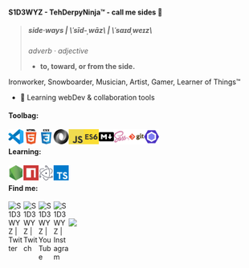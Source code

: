 #### S1D3WYZ - TehDerpyNinja™ - call me sides 👋

> ##### **side·​ways | \\ˈsīd-ˌwāz\ | \\ˈsaɪdˌweɪz\\** 
> *adverb · adjective*
> - **to, toward, or from the side.**

Ironworker, Snowboarder, Musician, Artist, Gamer, Learner of Things™

- 🌱 Learning webDev & collaboration tools




#### Toolbag:

<img align="left" alt="VS Code" width="30px" src="https://raw.githubusercontent.com/github/explore/80688e429a7d4ef2fca1e82350fe8e3517d3494d/topics/visual-studio-code/visual-studio-code.png">
<img align="left" alt="HTML5" width="30px" src="https://raw.githubusercontent.com/github/explore/80688e429a7d4ef2fca1e82350fe8e3517d3494d/topics/html/html.png">
<img align="left" alt="CSS3" width="30px" src="https://raw.githubusercontent.com/github/explore/80688e429a7d4ef2fca1e82350fe8e3517d3494d/topics/css/css.png">
<img align="left" alt="JSON" width="30px" src="https://raw.githubusercontent.com/github/explore/80688e429a7d4ef2fca1e82350fe8e3517d3494d/topics/json/json.png">
<img align="left" alt="JavaScript" width="30px" src="https://raw.githubusercontent.com/github/explore/80688e429a7d4ef2fca1e82350fe8e3517d3494d/topics/javascript/javascript.png">
<img align="left" alt="ES6" width="30px" src="https://raw.githubusercontent.com/github/explore/80688e429a7d4ef2fca1e82350fe8e3517d3494d/topics/es6/es6.png">
<img align="left" alt="Markdown" width="30px" src="https://raw.githubusercontent.com/github/explore/80688e429a7d4ef2fca1e82350fe8e3517d3494d/topics/markdown/markdown.png">
<img align="left" alt="Sass.js" width="30px" src="https://raw.githubusercontent.com/github/explore/80688e429a7d4ef2fca1e82350fe8e3517d3494d/topics/sass/sass.png">
<img align="left" alt="Git" width="30px" src="https://raw.githubusercontent.com/github/explore/80688e429a7d4ef2fca1e82350fe8e3517d3494d/topics/git/git.png">
<img align="left" alt="ESLint" width="30px" src="https://raw.githubusercontent.com/github/explore/80688e429a7d4ef2fca1e82350fe8e3517d3494d/topics/eslint/eslint.png">

<br/>

#### Learning:

<img align="left" alt="Node.js" width="30px" src="https://raw.githubusercontent.com/github/explore/80688e429a7d4ef2fca1e82350fe8e3517d3494d/topics/nodejs/nodejs.png">
<img align="left" alt="npm.js" width="30px" src="https://raw.githubusercontent.com/github/explore/80688e429a7d4ef2fca1e82350fe8e3517d3494d/topics/npm/npm.png">
<img align="left" alt="Electron" width="30px" src="https://raw.githubusercontent.com/github/explore/80688e429a7d4ef2fca1e82350fe8e3517d3494d/topics/electron/electron.png">
<img align="left" alt="TypeScript.js" width="30px" src="https://raw.githubusercontent.com/github/explore/80688e429a7d4ef2fca1e82350fe8e3517d3494d/topics/typescript/typescript.png">

<br />

#### Find me:

[<img align="left" alt="S1D3WYZ | Twitter" width="30px" src="https://cdn.jsdelivr.net/npm/simple-icons@3.4.0/icons/twitter.svg" />][twitter]
[<img align="left" alt="S1D3WYZ | Twitch" width="30px" src="https://cdn.jsdelivr.net/npm/simple-icons@3.4.0/icons/twitch.svg" />][twitch]
[<img align="left" alt="S1D3WYZ | YouTube" width="30px" src="https://cdn.jsdelivr.net/npm/simple-icons@3.4.0/icons/youtube.svg" />][youtube]
[<img align="left" alt="S1D3WYZ | Instagram" width="30px" src="https://cdn.jsdelivr.net/npm/simple-icons@3.4.0/icons/instagram.svg" />][insta]

<br />
<br />

<img align="left" src="https://github-readme-stats.vercel.app/api?username=s1d3wyz&show-icons=true&title_color=#000066&text_color=#999900&icon_color=#000099&bg_color=#000000&hide_border=true">

[twitter]: https://twitter.com/s1d3wyz
[twitch]: https://twitch.tv/s1d3wyz
[youtube]: https://youtube.com/s1d3wyz
[insta]: https://instagram.com/s1d3wyz

<!--
**S1D3WYZ/S1D3WYZ** is a ✨ _special_ ✨ repository because its `README.md` (this file) appears on your GitHub profile.

Here are some ideas to get you started:


- 👯 I’m looking to collaborate on ...
- 🤔 I’m looking for help with ...
- 💬 Ask me about ...
- 📫 How to reach me: ...
- 😄 Pronouns: ...
- ⚡ Fun fact: ...
-->
